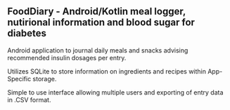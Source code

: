 ## FoodDiary - Android/Kotlin meal logger, nutirional information and blood sugar for diabetes

Android application to journal daily meals and snacks advising recommended insulin dosages per entry.  

Utilizes SQLite to store information on ingredients and recipes within App-Specific storage.  

Simple to use interface allowing multiple users and exporting of entry data in .CSV format.
